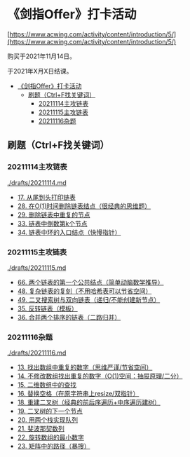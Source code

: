 # 《剑指Offer》打卡活动

[https://www.acwing.com/activity/content/introduction/5/](https://www.acwing.com/activity/content/introduction/5/)

购买于2021年11月14日。

于2021年X月X日结课。

<!-- @import "[TOC]" {cmd="toc" depthFrom=1 depthTo=6 orderedList=false} -->

<!-- code_chunk_output -->

- [《剑指Offer》打卡活动](#剑指offer打卡活动)
  - [刷题（Ctrl+F找关键词）](#刷题ctrlf找关键词)
    - [20211114主攻链表](#20211114主攻链表)
    - [20211115主攻链表](#20211115主攻链表)
    - [20211116杂题](#20211116杂题)

<!-- /code_chunk_output -->

## 刷题（Ctrl+F找关键词）

### 20211114主攻链表
[./drafts/20211114.md](./drafts/20211114.md)

- [17. 从尾到头打印链表](./drafts/20211114.md#17-从尾到头打印链表)
- [28. 在O(1)时间删除链表结点（很经典的思维题）](./drafts/20211114.md#28-在o1时间删除链表结点很经典的思维题)
- [29. 删除链表中重复的节点](./drafts/20211114.md#29-删除链表中重复的节点)
- [33. 链表中倒数第k个节点](./drafts/20211114.md#33-链表中倒数第k个节点)
- [34. 链表中环的入口结点（快慢指针）](./drafts/20211114.md#34-链表中环的入口结点快慢指针)

### 20211115主攻链表
[./drafts/20211115.md](./drafts/20211115.md)

- [66. 两个链表的第一个公共结点（简单动脑数学推导）](./drafts/20211115.md#66-两个链表的第一个公共结点简单动脑数学推导)
- [48. 复杂链表的复刻（不用哈希表可以节省空间）](./drafts/20211115.md#48-复杂链表的复刻不用哈希表可以节省空间)
- [49. 二叉搜索树与双向链表（递归/不能创建新节点）](./drafts/20211115.md#49-二叉搜索树与双向链表递归不能创建新节点)
- [35. 反转链表（模板）](./drafts/20211115.md#35-反转链表模板)
- [36. 合并两个排序的链表（二路归并）](./drafts/20211115.md#36-合并两个排序的链表二路归并)

### 20211116杂题
[./drafts/20211116.md](./drafts/20211116.md)

- [13. 找出数组中重复的数字（思维严谨/节省空间）](./drafts/20211116.md#13-找出数组中重复的数字思维严谨节省空间)
- [14. 不修改数组找出重复的数字（O(1)空间：抽屉原理/二分）](./drafts/20211116.md#14-不修改数组找出重复的数字o1空间抽屉原理二分)
- [15. 二维数组中的查找](./drafts/20211116.md#15-二维数组中的查找)
- [16. 替换空格（在原字符串上resize/双指针）](./drafts/20211116.md#16-替换空格在原字符串上resize双指针)
- [18. 重建二叉树（经典的前后序遍历+中序遍历建树）](./drafts/20211116.md#18-重建二叉树经典的前后序遍历中序遍历建树)
- [19. 二叉树的下一个节点](./drafts/20211116.md#19-二叉树的下一个节点)
- [20. 用两个栈实现队列](./drafts/20211116.md#20-用两个栈实现队列)
- [21. 斐波那契数列](./drafts/20211116.md#21-斐波那契数列)
- [22. 旋转数组的最小数字](./drafts/20211116.md#22-旋转数组的最小数字)
- [23. 矩阵中的路径（暴搜）](./drafts/20211116.md#23-矩阵中的路径暴搜)
